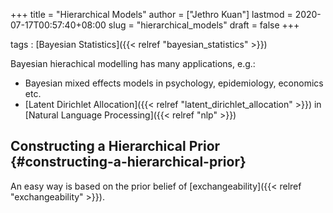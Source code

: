 +++
title = "Hierarchical Models"
author = ["Jethro Kuan"]
lastmod = 2020-07-17T00:57:40+08:00
slug = "hierarchical_models"
draft = false
+++

tags
: [Bayesian Statistics]({{< relref "bayesian_statistics" >}})

Bayesian hierachical modelling has many applications, e.g.:

- Bayesian mixed effects models in psychology, epidemiology, economics etc.
- [Latent Dirichlet Allocation]({{< relref "latent_dirichlet_allocation" >}}) in [Natural Language Processing]({{< relref "nlp" >}})

## Constructing a Hierarchical Prior {#constructing-a-hierarchical-prior}

An easy way is based on the prior belief of [exchangeability]({{< relref "exchangeability" >}}).
